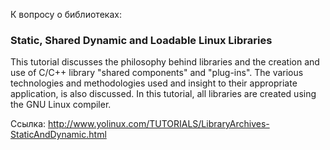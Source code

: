 К вопросу о библиотеках:

### Static, Shared Dynamic and Loadable Linux Libraries

This tutorial discusses the philosophy behind libraries and the creation and use of C/C++ library "shared components" and "plug-ins". The various technologies and methodologies used and insight to their appropriate application, is also discussed. In this tutorial, all libraries are created using the GNU Linux compiler. 

Ссылка: http://www.yolinux.com/TUTORIALS/LibraryArchives-StaticAndDynamic.html
